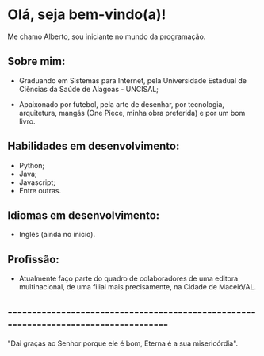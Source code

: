 # Olá, seja bem-vindo(a)!

Me chamo Alberto, sou iniciante no mundo da programação.

## Sobre mim:

* Graduando em Sistemas para Internet, pela Universidade Estadual de Ciências da Saúde de Alagoas - UNCISAL;

* Apaixonado por futebol, pela arte de desenhar, por tecnologia, arquitetura, mangás (One Piece, minha obra preferida) e por um bom livro.

## Habilidades em desenvolvimento:

* Python;
* Java;
* Javascript;
* Entre outras.

## Idiomas em desenvolvimento:

* Inglês (ainda no inicio).

## Profissão:

* Atualmente faço parte do quadro de colaboradores de uma editora multinacional, de uma filial mais precisamente, na Cidade de Maceió/AL.

## ------------------------------------------------------------------------------------
"Dai graças ao Senhor porque ele é bom, Eterna é a sua misericórdia".
